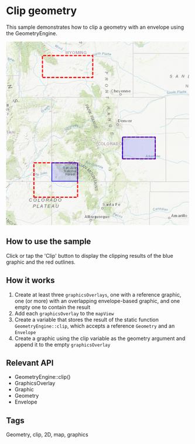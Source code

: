 # Clip geometry

This sample demonstrates how to clip a geometry with an envelope using the GeometryEngine.

![](screenshot.png)

## How to use the sample
Click or tap the 'Clip' button to display the clipping results of the blue graphic and the red outlines.

## How it works
1. Create at least three  `graphicsOverlays`, one with a reference graphic, one (or more) with an overlapping envelope-based graphic, and one empty one to contain the result
2. Add each `graphicsOverlay` to the `mapView`
3. Create a variable that stores the result of the static function `GeometryEngine::clip`, which accepts a reference `Geometry` and an `Envelope`
4. Create a graphic using the clip variable as the geometry argument and append it to the empty `graphicsOverlay`

## Relevant API
 - GeometryEngine::clip()
 - GraphicsOverlay
 - Graphic
 - Geometry
 - Envelope

## Tags
Geometry, clip, 2D, map, graphics

